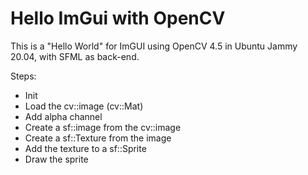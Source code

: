 # Hello ImGui with OpenCV

This is a "Hello World" for ImGUI using OpenCV 4.5 in Ubuntu Jammy 20.04, with
SFML as back-end.

Steps:
  - Init
  - Load the cv::image (cv::Mat)
  - Add alpha channel
  - Create a sf::image from the cv::image
  - Create a sf::Texture from the image
  - Add the texture to a sf::Sprite
  - Draw the sprite

